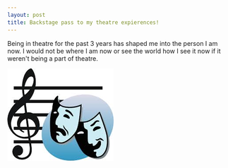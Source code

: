 ```yaml
---
layout: post
title: Backstage pass to my theatre expierences!
---
```

Being in theatre for the past 3 years has shaped me into the person I am now. I would not be where I am now or see the world how I see it now if it weren't being a part of theatre. 

![theatre image](/images/avatar.jpg)


